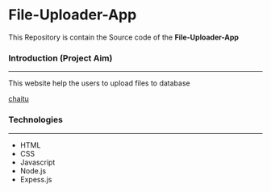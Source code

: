 # File-Uploader-App


This Repository is contain the Source code of the __File-Uploader-App__



### Introduction (Project Aim)
<hr/>
This website help the users to upload files to database

[chaitu](https://github.com/chaitu786/File-Uploader-App) 


### Technologies
<hr />

- HTML
- CSS
- Javascript
- Node.js
- Expess.js

